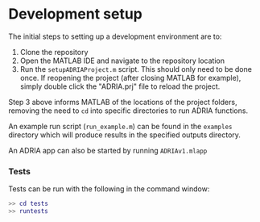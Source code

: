 # Development setup

The initial steps to setting up a development environment are to:

1. Clone the repository
2. Open the MATLAB IDE and navigate to the repository location
3. Run the `setupADRIAProject.m` script. This should only need to be done once.
   If reopening the project (after closing MATLAB for example), simply 
   double click the "ADRIA.prj" file to reload the project.

Step 3 above informs MATLAB of the locations of the project folders,
removing the need to `cd` into specific directories to run ADRIA functions.

An example run script (`run_example.m`) can be found in the `examples` 
directory which will produce results in the specified outputs directory.

An ADRIA app can also be started by running `ADRIAv1.mlapp`

### Tests

Tests can be run with the following in the command window:

```matlab
>> cd tests
>> runtests
```


